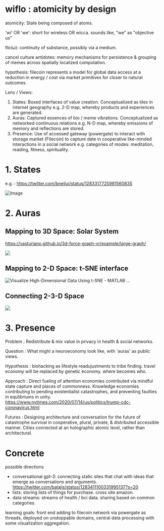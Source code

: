 # wiflo : atomicity by design

atomicity: State being composed of atoms.

'wi' OR 'we': short for wireless OR wicca. sounds like, "we" as "objective us"

flo(ω): continuity of substance, possibly via a medium.

cancel culture antidotes: memory mechanisms for persistence & grouping of memes across spatially localized computation.

hypothesis: filecoin represents a model for global data access at a reduction in energy / cost via market primitives for closer to natural outcomes.

Lens / Views:
1. States: Boxed interfaces of value creation. Conceptualized as tiles in internet geography e.g. 2-D map, whereby products and experiences are generated.
2. Auras: Captured essences of bio / meme vibrations. Conceptualized as networked continuous relations e.g. N-D map, whereby emissions of memory and reflections are stored.
3. Presence: Use of accessed gateway (powergate) to interact with storage market (Filecoin) to capture date in cooperative like-minded interactions in a social network e.g. categories of modes: meditation, reading, fitness, spirituality.

# 1. States

e.g. : https://twitter.com/bneiluj/status/1283317725981560835

<img src="https://pbs.twimg.com/media/Ec9ASA3WAAAWKZP?format=png&amp;name=small" alt="Image"/>

# 2. Auras

## Mapping to 3D Space: Solar System

https://vasturiano.github.io/3d-force-graph-vr/example/large-graph/

<img src="https://camo.githubusercontent.com/649acaa1acda1a7448f176b5242d713561f917d3/687474703a2f2f676973742e6769746875622e636f6d2f76617374757269616e6f2f39373263613466336538653037346461636631346437303731616164386566392f7261772f707265766965772e706e67" />

## Mapping to 2-D Space: t-SNE interface

<img src="https://external-content.duckduckgo.com/iu/?u=https%3A%2F%2Fwww.mathworks.com%2Fhelp%2Fexamples%2Fstats%2Fwin64%2FVisualizeHighDimensionalDataUsingTSNEExample_01.png&amp;f=1&amp;nofb=1" alt="Visualize High-Dimensional Data Using t-SNE - MATLAB ..."/>

## Connecting 2-3-D Space

<img src="https://i.stack.imgur.com/MC772.jpg" />

# 3. Presence

Problem : Redistribute & mix value in privacy in health & social networks. 

Question : What might a neuroeconomy look like, with 'auras' as public views.

Hypothesis : biohacking as lifestyle readujustments to tribe finding. travel economy will be replaced by genetic economy. where becomes who. 

Approach : Direct fueling of attention economies contributed via mindful state capture and places of commonness. Knowledge economies contributing to pending existentialist catastrophes, and preventing faulties in equlibriums in unity.  https://www.nytimes.com/2020/07/14/us/politics/trump-cdc-coronavirus.html

Futures : Designing architecture and conversation for the future of catastrophe survival in cooperative, plural, private, & distributed accessible manner. Cities connected at an holographic atomic level, rather than architectural.


# Concrete

possible directions

* conversational gpt-3: connecting static sites that chat with ideas that emerge as conversations and arguments. https://twitter.com/balajis/status/1283411100331995137?s=20
* lists: storing lists of things for purchase. cross site amazon.
* data streams: streams of health / bci data. sharing based on common categories.

learning goals: front end adding to filecoin network via powergate as threads, deployed on unstoppable domains, central data processing with some visualization aggregation.
